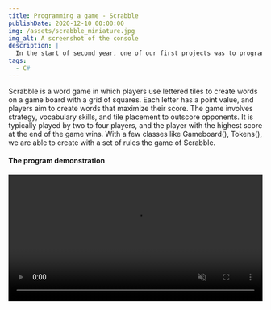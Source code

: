 ```yaml
---
title: Programming a game - Scrabble
publishDate: 2020-12-10 00:00:00
img: /assets/scrabble_miniature.jpg
img_alt: A screenshot of the console
description: |
  In the start of second year, one of our first projects was to program a game of Scrabble.
tags:
  - C#
---
```


Scrabble is a word game in which players use lettered tiles to create words on a game board with a grid of squares. Each letter has a point value, and players aim to create words that maximize their score. 
The game involves strategy, vocabulary skills, and tile placement to outscore opponents. It is typically played by two to four players, and the player with the highest score at the end of the game wins.
With a few classes like Gameboard(), Tokens(), we are able to create with a set of rules the game of Scrabble.

#### The program demonstration

<video controls width="100%" muted controlsList="nodownload">
  <source src="/assets/scrabble_demo.mp4" type="video/mp4">
</video>